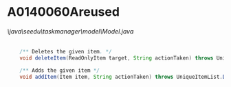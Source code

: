 # A0140060Areused
###### \java\seedu\taskmanager\model\Model.java
``` java
    /** Deletes the given item. */
    void deleteItem(ReadOnlyItem target, String actionTaken) throws UniqueItemList.ItemNotFoundException;

    /** Adds the given item */
    void addItem(Item item, String actionTaken) throws UniqueItemList.DuplicateItemException;

```
